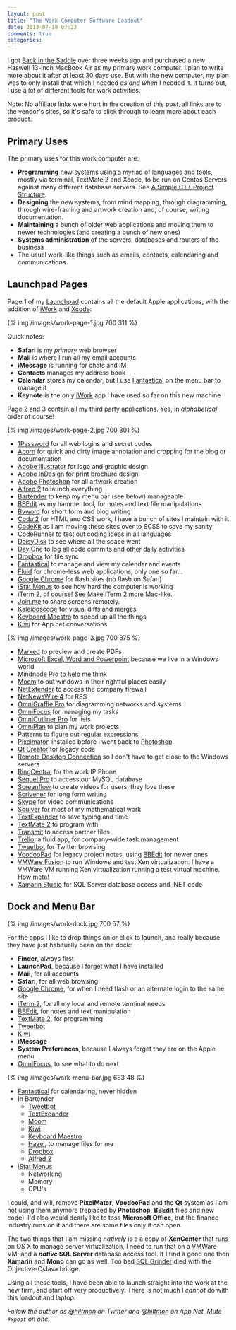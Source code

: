 ```yaml
---
layout: post
title: "The Work Computer Software Loadout"
date: 2013-07-19 07:23
comments: true
categories: 
---
```


I got [Back in the Saddle](http://www.hiltmon.com/blog/2013/06/25/back-in-the-saddle/) over three weeks ago and purchased a new Haswell 13-inch MacBook Air as my primary work computer. I plan to write more about it after at least 30 days use. But with the new computer, my plan was to only install that which I needed *as and when* I needed it. It turns out, I use a lot of different tools for work activities.

<span class="light">Note: No affiliate links were hurt in the creation of this post, all links are to the vendor's sites, so it's safe to click through to learn more about each product.</span>

## Primary Uses

The primary uses for this work computer are:

* **Programming** new systems using a myriad of languages and tools, mostly via terminal, TextMate 2 and Xcode, to be run on Centos Servers against many different database servers. See [A Simple C++ Project Structure](http://www.hiltmon.com/blog/2013/07/03/a-simple-c-plus-plus-project-structure/).
* **Designing** the new systems, from mind mapping, through diagramming, through wire-framing and artwork creation and, of course, writing documentation.
* **Maintaining** a bunch of older web applications and moving them to newer technologies (and creating a bunch of new ones)
* **Systems administration** of the servers, databases and routers of the business
* The usual work-like things such as emails, contacts, calendaring and communications

## Launchpad Pages

Page 1 of my [Launchpad](http://support.apple.com/kb/HT5548) contains all the default Apple applications, with the addition of [iWork](http://www.apple.com/iwork/) and [Xcode](https://developer.apple.com/xcode/):

{% img /images/work-page-1.jpg 700 311 %}

Quick notes:

* **Safari** is my *primary* web browser
* **Mail** is where I run all my email accounts
* **iMessage** is running for chats and IM
* **Contacts** manages my address book
* **Calendar** stores my calendar, but I use [Fantastical](http://flexibits.com/fantastical) on the menu bar to manage it
* **Keynote** is the only [iWork](http://www.apple.com/iwork/) app I have used so far on this new machine

Page 2 and 3 contain all my third party applications. Yes, in *alphabetical* order of course!

{% img /images/work-page-2.jpg 700 301 %}

* [1Password](https://agilebits.com/onepassword) for all web logins and secret codes
* [Acorn](http://www.flyingmeat.com/acorn/) for quick and dirty image annotation and cropping for the blog or documentation
* [Adobe Illustrator](http://www.adobe.com/products/illustrator.html) for logo and graphic design
* [Adobe InDesign](http://www.adobe.com/products/indesign.html) for print brochure design
* [Adobe Photoshop](http://www.adobe.com/products/photoshop.html) for all artwork creation
* [Alfred 2](http://www.alfredapp.com) to launch everything
* [Bartender](http://www.macbartender.com) to keep my menu bar (see below) manageable
* [BBEdit](http://www.barebones.com/products/bbedit/index.html) as my hammer tool, for notes and text file manipulations
* [Byword](http://bywordapp.com) for short form and blog writing
* [Coda 2](http://panic.com/coda/) for HTML and CSS work, I have a bunch of sites I maintain with it
* [CodeKit](http://incident57.com/codekit/) as I am moving these sites over to SCSS to save my sanity
* [CodeRunner](http://krillapps.com/coderunner/) to test out coding ideas in all languages
* [DaisyDisk](http://www.daisydiskapp.com) to see where all the space went
* [Day One](http://dayoneapp.com) to log all code commits and other daily activities
* [Dropbox](https://www.dropbox.com/) for file sync
* [Fantastical](http://flexibits.com/fantastical) to manage and view my calendar and events
* [Fluid](http://fluidapp.com) for chrome-less web applications, only one so far...
* [Google Chrome](https://www.google.com/intl/en/chrome/browser/) for flash sites (no flash on Safari)
* [iStat Menus](http://bjango.com/mac/istatmenus/) to see how hard the computer is working
* [iTerm 2](http://www.iterm2.com/#/section/home), of course! See [Make iTerm 2 more Mac-like](http://www.hiltmon.com/blog/2013/02/13/make-iterm-2-more-mac-like/).
* [Join.me](https://join.me) to share screens remotely.
* [Kaleidoscope](http://www.kaleidoscopeapp.com) for visual diffs and merges
* [Keyboard Maestro](http://www.keyboardmaestro.com/main/) to speed up all the things
* [Kiwi](http://kiwi-app.net) for App.net conversations

{% img /images/work-page-3.jpg 700 375 %}

* [Marked](http://markedapp.com) to preview and create PDFs
* [Microsoft Excel, Word and Powerpoint](http://blog.officeformac.com/tag/macbu/) because we live in a Windows world
* [Mindnode Pro](http://mindnode.com) to help me think
* [Moom](http://manytricks.com/moom/) to put windows in their rightful places easily
* [NetExtender](http://www.sonicwall.com/us/en/products/324.html) to access the company firewall
* [NetNewsWire 4](http://netnewswireapp.com) for RSS
* [OmniGraffle Pro](http://www.omnigroup.com/omnigraffle) for diagramming networks and systems
* [OmniFocus](http://www.omnigroup.com/omnifocus) for managing my tasks
* [OmniOutliner Pro](http://www.omnigroup.com/omnioutliner) for lists
* [OmniPlan](http://www.omnigroup.com/omniplan) to plan my work projects
* [Patterns](http://krillapps.com/patterns/) to figure out regular expressions
* [Pixelmator](http://www.pixelmator.com), installed before I went back to [Photoshop](http://www.adobe.com/products/photoshop.html)
* [Qt Creator](http://qt-project.org) for legacy code
* [Remote Desktop Connection](http://www.microsoft.com/mac/remote-desktop-client) so I don't have to get close to the Windows servers
* [RingCentral](http://www.ringcentral.com) for the work IP Phone
* [Sequel Pro](http://www.sequelpro.com) to access our MySQL database
* [Screenflow](http://www.telestream.net/screenflow/) to create videos for users, they love these
* [Scrivener](https://www.literatureandlatte.com) for long form writing
* [Skype](http://www.skype.com/en/) for video communications
* [Soulver](http://www.acqualia.com/soulver/) for most of my mathematical work
* [TextExpander](http://smilesoftware.com/TextExpander/index.html) to save typing and time
* [TextMate 2](http://macromates.com) to program with
* [Transmit](http://panic.com/transmit/) to access partner files
* [Trello](https://trello.com), a fluid app, for company-wide task management
* [Tweetbot](http://tapbots.com/software/tweetbot/) for Twitter browsing
* [VoodooPad](http://flyingmeat.com/voodoopad/) for legacy project notes, using [BBEdit](http://www.barebones.com/products/bbedit/index.html) for newer ones
* [VMWare Fusion](http://www.vmware.com/products/fusion/overview.html) to run Windows and test Xen virtualization. I have a VMWare VM running Xen virtualization running a test virtual machine. How meta!
* [Xamarin Studio](http://xamarin.com/studio) for SQL Server database access and .NET code

## Dock and Menu Bar

{% img /images/work-dock.jpg 700 57 %}

For the apps I like to drop things on or click to launch, and really because they have just habitually been on the dock:

- **Finder**, always first
- **LaunchPad**, because I forget what I have installed
- **Mail**, for all accounts
- **Safari**, for all web browsing
- [Google Chrome](https://www.google.com/intl/en/chrome/browser/), for when I need flash or an alternate login to the same site
- [iTerm 2](http://www.iterm2.com/#/section/home), for all my local and remote terminal needs
- [BBEdit](http://www.barebones.com/products/bbedit/index.html), for notes and text manipulation
- [TextMate 2](http://macromates.com), for programming
- [Tweetbot](http://tapbots.com/software/tweetbot/)
- [Kiwi](http://kiwi-app.net)
- **iMessage**
- **System Preferences**, because I always forget they are on the Apple menu
- [OmniFocus](http://www.omnigroup.com/omnifocus), to see what to do next

{% img /images/work-menu-bar.jpg 683 48 %}

* [Fantastical](http://flexibits.com/fantastical) for calendaring, never hidden
* In Bartender
	* [Tweetbot](http://tapbots.com/software/tweetbot/)
	* [TextExpander](http://smilesoftware.com/TextExpander/index.html)
	* [Moom](http://manytricks.com/moom/)
	* [Kiwi](http://kiwi-app.net)
	* [Keyboard Maestro](http://www.keyboardmaestro.com/main/)
	* [Hazel](http://www.noodlesoft.com/hazel.php), to manage files for me
	* [Dropbox](https://www.dropbox.com/)
	* [Alfred 2](http://www.alfredapp.com)
* [iStat Menus](http://bjango.com/mac/istatmenus/)
	* Networking
	* Memory
	* CPU's

I could, and will, remove **PixelMator**, **VoodooPad** and the **Qt** system as I am not using them anymore (replaced by **Photoshop**, **BBEdit** files and new code).  I'd also would dearly like to toss **Microsoft Office**, but the finance industry runs on it and there are some files only it can open.

The two things that I am missing *natively* is a a copy of **XenCenter** that runs on OS X to manage server virtualization, I need to run that on a VMWare VM; and a ***native* SQL Server** database access tool. If I find a good one then **Xamarin** and **Mono** can go as well. Too bad [SQL Grinder](http://www.sqlgrinder.com) died with the Objective-C/Java bridge.

Using all these tools, I have been able to launch straight into the work at the new firm, and start off very productively. There is not much I *cannot* do with this loadout and laptop.

*Follow the author as [@hiltmon](http://twitter.com/hiltmon) on Twitter and [@hiltmon](http://alpha.app.net/hiltmon) on App.Net. Mute `#xpost` on one.*
